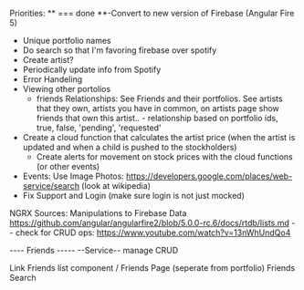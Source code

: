 
Priorities:
** === done
**-Convert to new version of Firebase (Angular Fire 5)

- Unique portfolio names
- Do search so that I'm favoring firebase over spotify
- Create artist?
 - Periodically update info from Spotify
- Error Handeling
- Viewing other portolios
  - friends
    Relationships: See Friends and their portfolios. See artists that they own, artists you have in common, 
        on artists page show friends that own this artist..
        - relationship based on portfolio ids, true, false, 'pending', 'requested'
- Create a cloud function that calculates the artist price (when the artist is updated and when a 
 child is pushed to the stockholders)
   - Create alerts for movement on stock prices with the cloud functions (or other events)
- Events: Use Image Photos: https://developers.google.com/places/web-service/search (look at wikipedia)
- Fix Support and Login (make sure login is not just mocked)

NGRX Sources:
Manipulations to Firebase Data
https://github.com/angular/angularfire2/blob/5.0.0-rc.6/docs/rtdb/lists.md
-- check for CRUD ops: https://www.youtube.com/watch?v=13nWhUndQo4




---- Friends ----- 
--Service--
manage CRUD

Link 
Friends list component / Friends Page (seperate from portfolio)
Friends Search
